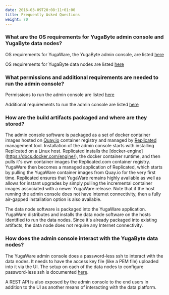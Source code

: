 ```yaml
---
date: 2016-03-09T20:08:11+01:00
title: Frequently Asked Questions
weight: 70
---
```


### What are the OS requirements for YugaByte admin console and YugaByte data nodes?

OS requirements for YugaWare, the YugaByte admin console, are listed [here](/deploy/#operating-systems-supported)

OS requirements for YugaByte data nodes are listed [here](/deploy/#yugabyte-data-nodes)

### What permissions and additional requirements are needed to run the admin console?

Permissions to run the admin console are listed [here](/deploy/#permissions-necessary)

Additional requirements to run the admin console are listed [here](/deploy/#additional-requirements)

### How are the build artifacts packaged and where are they stored?

The admin console software is packaged as a set of docker container images hosted on [Quay.io](https://quay.io/) container registry and managed by [Replicated](https://www.replicated.com/) management tool. Installation of the admin console starts with installing Replicated on a Linux host. Replicated installs the [docker-engine] (https://docs.docker.com/engine/), the docker container runtime, and then pulls it's own container images the Replicated.com container registry. YugaWare then becomes a managed application of Replicated, which starts by pulling the YugaWare container images from Quay.io for the very first time. Replicated ensures that YugaWare remains highly available as well as allows for instant upgrades by simply pulling the incremental container images associated with a newer YugaWare release. Note that if the host running the admin console does not have Internet connectivity, then a fully air-gapped installation option is also available.

The data node software is packaged into the YugaWare application. YugaWare distributes and installs the data node software on the hosts identified to run the data nodes. Since it's already packaged into existing artifacts, the data node does not require any Internet connectivity.

### How does the admin console interact with the YugaByte data nodes?

The YugaWare admin console does a password-less ssh to interact with the data nodes. It needs to have the access key file (like a PEM file) uploaded into it via the UI. The setup on each of the data nodes to configure password-less ssh is documented [here](/deploy/#private-cloud-or-on-premises-data-centers).

A REST API is also exposed by the admin console to the end users in addition to the UI as another means of interacting with the data platform.



